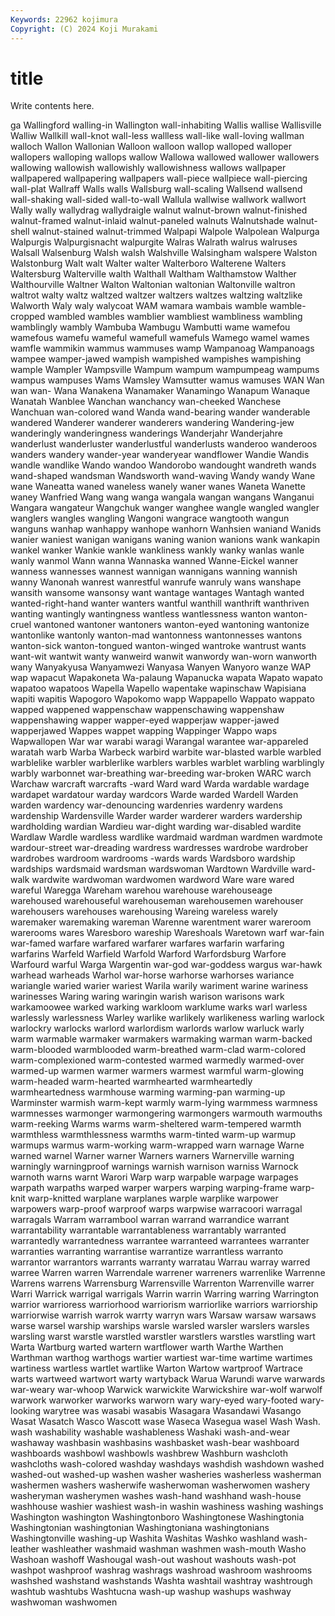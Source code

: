 ```yaml
---
Keywords: 22962 kojimura
Copyright: (C) 2024 Koji Murakami
---
```


# title

Write contents here.



ga Wallingford walling-in Wallington wall-inhabiting Wallis
wallise Wallisville Walliw Wallkill wall-knot wall-less wallless wall-like wall-loving wallman
walloch Wallon Wallonian Walloon walloon wallop walloped walloper wallopers walloping
wallops wallow Wallowa wallowed wallower wallowers wallowing wallowish wallowishly wallowishness
wallows wallpaper wallpapered wallpapering wallpapers wall-piece wallpiece wall-piercing wall-plat Wallraff
Walls walls Wallsburg wall-scaling Wallsend wallsend wall-shaking wall-sided wall-to-wall Wallula
wallwise wallwork wallwort Wally wally wallydrag wallydraigle walnut walnut-brown walnut-finished
walnut-framed walnut-inlaid walnut-paneled walnuts Walnutshade walnut-shell walnut-stained walnut-trimmed Walpapi Walpole
Walpolean Walpurga Walpurgis Walpurgisnacht walpurgite Walras Walrath walrus walruses Walsall
Walsenburg Walsh walsh Walshville Walsingham walspere Walston Walstonburg Walt walt
Walter walter Walterboro Walterene Walters Waltersburg Walterville walth Walthall Waltham
Walthamstow Walther Walthourville Waltner Walton Waltonian waltonian Waltonville waltron waltrot
walty waltz waltzed waltzer waltzers waltzes waltzing waltzlike Walworth Waly
waly walycoat WAM wamara wambais wamble wamble-cropped wambled wambles wamblier
wambliest wambliness wambling wamblingly wambly Wambuba Wambugu Wambutti wame wamefou
wamefous wamefu wameful wamefull wamefuls Wamego wamel wames wamfle wammikin
wammus wammuses wamp Wampanoag Wampanoags wampee wamper-jawed wampish wampished wampishes
wampishing wample Wampler Wampsville Wampum wampum wampumpeag wampums wampus wampuses
Wams Wamsley Wamsutter wamus wamuses WAN Wan wan wan- Wana
Wanakena Wanamaker Wanamingo Wanapum Wanaque Wanatah Wanblee Wanchan wanchancy wan-cheeked
Wanchese Wanchuan wan-colored wand Wanda wand-bearing wander wanderable wandered Wanderer
wanderer wanderers wandering Wandering-jew wanderingly wanderingness wanderings Wanderjahr Wanderjahre wanderlust
wanderluster wanderlustful wanderlusts wanderoo wanderoos wanders wandery wander-year wanderyear wandflower
Wandie Wandis wandle wandlike Wando wandoo Wandorobo wandought wandreth wands
wand-shaped wandsman Wandsworth wand-waving Wandy wandy Wane wane Waneatta waned
waneless wanely waner wanes Waneta Wanette waney Wanfried Wang wang
wanga wangala wangan wangans Wanganui Wangara wangateur Wangchuk wanger wanghee
wangle wangled wangler wanglers wangles wangling Wangoni wangrace wangtooth wangun
wanguns wanhap wanhappy wanhope wanhorn Wanhsien waniand Wanids wanier waniest
wanigan wanigans waning wanion wanions wank wankapin wankel wanker Wankie
wankle wankliness wankly wanky wanlas wanle wanly wanmol Wann wanna
Wannaska wanned Wanne-Eickel wanner wanness wannesses wannest wannigan wannigans wanning
wannish wanny Wanonah wanrest wanrestful wanrufe wanruly wans wanshape wansith
wansome wansonsy want wantage wantages Wantagh wanted wanted-right-hand wanter wanters
wantful wanthill wanthrift wanthriven wanting wantingly wantingness wantless wantlessness wanton
wanton-cruel wantoned wantoner wantoners wanton-eyed wantoning wantonize wantonlike wantonly wanton-mad
wantonness wantonnesses wantons wanton-sick wanton-tongued wanton-winged wantroke wantrust wants want-wit
wantwit wanty wanweird wanwit wanwordy wan-worn wanworth wany Wanyakyusa Wanyamwezi
Wanyasa Wanyen Wanyoro wanze WAP wap wapacut Wapakoneta Wa-palaung Wapanucka
wapata Wapato wapato wapatoo wapatoos Wapella Wapello wapentake wapinschaw Wapisiana
wapiti wapitis Wapogoro Wapokomo wapp Wappapello Wappato wappato wapped wappened
wappenschaw wappenschawing wappenshaw wappenshawing wapper wapper-eyed wapperjaw wapper-jawed wapperjawed Wappes
wappet wapping Wappinger Wappo waps Wapwallopen War war warabi waragi
Warangal warantee war-appareled waratah warb Warba Warbeck warbird warbite war-blasted
warble warbled warblelike warbler warblerlike warblers warbles warblet warbling warblingly
warbly warbonnet war-breathing war-breeding war-broken WARC warch Warchaw warcraft warcrafts
-ward Ward ward Warda wardable wardage wardapet wardatour warday wardcors
Warde warded Wardell Warden warden wardency war-denouncing wardenries wardenry wardens
wardenship Wardensville Warder warder warderer warders wardership wardholding wardian Wardieu
war-dight warding war-disabled wardite Wardlaw Wardle wardless wardlike wardmaid wardman
wardmen wardmote wardour-street war-dreading wardress wardresses wardrobe wardrober wardrobes wardroom
wardrooms -wards wards Wardsboro wardship wardships wardsmaid wardsman wardswoman Wardtown
Wardville ward-walk wardwite wardwoman wardwomen wardword Ware ware wared wareful
Waregga Wareham warehou warehouse warehouseage warehoused warehouseful warehouseman warehousemen warehouser
warehousers warehouses warehousing Wareing wareless warely waremaker waremaking wareman Warenne
warentment warer wareroom warerooms wares Waresboro wareship Wareshoals Waretown warf
war-fain war-famed warfare warfared warfarer warfares warfarin warfaring warfarins Warfeld
Warfield Warfold Warford Warfordsburg Warfore Warfourd warful Warga Wargentin war-god
war-goddess wargus war-hawk warhead warheads Warhol war-horse warhorse warhorses wariance
wariangle waried warier wariest Warila warily wariment warine wariness warinesses
Waring waring waringin warish warison warisons wark warkamoowee warked warking
warkloom warklume warks warl warless warlessly warlessness Warley warlike warlikely
warlikeness warling warlock warlockry warlocks warlord warlordism warlords warlow warluck
warly warm warmable warmaker warmakers warmaking warman warm-backed warm-blooded warmblooded
warm-breathed warm-clad warm-colored warm-complexioned warm-contested warmed warmedly warmed-over warmed-up warmen
warmer warmers warmest warmful warm-glowing warm-headed warm-hearted warmhearted warmheartedly warmheartedness
warmhouse warming warming-pan warming-up Warminster warmish warm-kept warmly warm-lying warmmess
warmness warmnesses warmonger warmongering warmongers warmouth warmouths warm-reeking Warms warms
warm-sheltered warm-tempered warmth warmthless warmthlessness warmths warm-tinted warm-up warmup warmups
warmus warm-working warm-wrapped warn warnage Warne warned warnel Warner warner
Warners warners Warnerville warning warningly warningproof warnings warnish warnison warniss
Warnock warnoth warns warnt Warori Warp warp warpable warpage warpages
warpath warpaths warped warper warpers warping warping-frame warp-knit warp-knitted warplane
warplanes warple warplike warpower warpowers warp-proof warproof warps warpwise warracoori
warragal warragals Warram warrambool warran warrand warrandice warrant warrantability warrantable
warrantableness warrantably warranted warrantedly warrantedness warrantee warranteed warrantees warranter warranties
warranting warrantise warrantize warrantless warranto warrantor warrantors warrants warranty warratau
Warrau warray warred warree Warren warren Warrendale warrener warreners warrenlike
Warrenne Warrens warrens Warrensburg Warrensville Warrenton Warrenville warrer Warri Warrick
warrigal warrigals Warrin warrin Warring warring Warrington warrior warrioress warriorhood
warriorism warriorlike warriors warriorship warriorwise warrish warrok warrty warryn wars
Warsaw warsaw warsaws warse warsel warship warships warsle warsled warsler
warslers warsles warsling warst warstle warstled warstler warstlers warstles warstling
wart Warta Wartburg warted wartern wartflower warth Warthe Warthen Warthman
warthog warthogs wartier wartiest war-time wartime wartimes wartiness wartless wartlet
wartlike Warton Wartow wartproof Wartrace warts wartweed wartwort warty wartyback
Warua Warundi warve warwards war-weary war-whoop Warwick warwickite Warwickshire war-wolf
warwolf warwork warworker warworks warworn wary wary-eyed wary-footed wary-looking warytree
was wasabi wasabis Wasagara Wasandawi Wasango Wasat Wasatch Wasco Wascott
wase Waseca Wasegua wasel Wash Wash. wash washability washable washableness
Washaki wash-and-wear washaway washbasin washbasins washbasket wash-bear washboard washboards washbowl
washbowls washbrew Washburn washcloth washcloths wash-colored washday washdays washdish washdown
washed washed-out washed-up washen washer washeries washerless washerman washermen washers
washerwife washerwoman washerwomen washery washeryman washerymen washes wash-hand washhand wash-house
washhouse washier washiest wash-in washin washiness washing washings Washington washington
Washingtonboro Washingtonese Washingtonia Washingtonian washingtonian Washingtoniana washingtonians Washingtonville washing-up Washita
Washitas Washko washland wash-leather washleather washmaid washman washmen wash-mouth Washo
Washoan washoff Washougal wash-out washout washouts wash-pot washpot washproof washrag
washrags washroad washroom washrooms washshed washstand washstands Washta washtail washtray
washtrough washtub washtubs Washtucna wash-up washup washups washway washwoman washwomen
